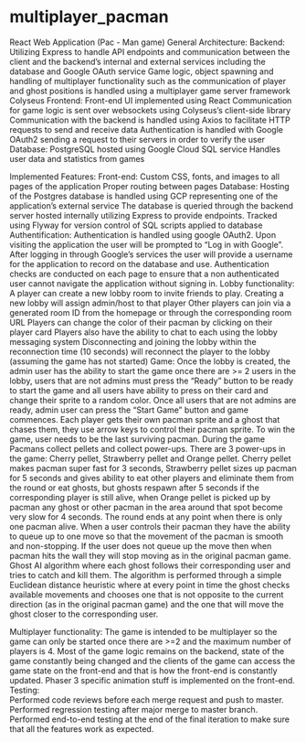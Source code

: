 # multiplayer_pacman
React Web Application (Pac - Man game)
General Architecture:
  Backend:
    Utilizing Express to handle API endpoints and communication between the client and the backend’s internal and external services including the database and Google OAuth service
    Game logic, object spawning and handling of multiplayer functionality such as the communication of player and ghost positions is handled using a multiplayer game server framework Colyseus
  Frontend:
    Front-end UI implemented using React
    Communication for game logic is sent over websockets using Colyseus’s client-side library
    Communication with the backend is handled using Axios to facilitate HTTP requests to send and receive data
    Authentication is handled with Google OAuth2 sending a request to their servers in order to verify the user
  Database:
    PostgreSQL hosted using Google Cloud SQL service
    Handles user data and statistics from games
    
Implemented Features:
  Front-end:
    Custom CSS, fonts, and images to all pages of the application
    Proper routing between pages
  Database:
    Hosting of the Postgres database is handled using GCP representing one of the application’s external service 
    The database is queried through the backend server hosted internally utilizing Express to provide endpoints. 
    Tracked using Flyway for version control of SQL scripts applied to database
  Authentification:
    Authentication is handled using google OAuth2. Upon visiting the application the user will be prompted to “Log in with Google”. After logging in through Google’s services the user will provide a username for the application to record on the database and use. 
    Authentication checks are conducted on each page to ensure that a non authenticated user cannot navigate the application without signing in.
  Lobby functionality:
    A player can create a new lobby room to invite friends to play. Creating a new lobby will assign admin/host to that player
    Other players can join via a generated room ID from the homepage or through the corresponding room URL
    Players can change the color of their pacman by clicking on their player card
    Players also have the ability to chat to each using the lobby messaging system
    Disconnecting and joining the lobby within the reconnection time (10 seconds) will reconnect the player to the lobby (assuming the game has not started)
  Game:
    Once the lobby is created, the admin user has the ability to start the game once there are >= 2 users in the lobby, users that are not admins must press the “Ready” button to be ready to start the game and all users have ability to press on their card and change their sprite to a random color. Once all users that are not admins are ready, admin user can press the “Start Game” button and game commences. Each player gets their own pacman sprite and a ghost that chases them, they use arrow keys to control their pacman sprite. To win the game, user needs to be the last surviving pacman. During the game Pacmans collect pellets and collect power-ups. There are 3 power-ups in the game: Cherry pellet, Strawberry pellet and Orange pellet. Cherry pellet makes pacman super fast for 3 seconds, Strawberry pellet sizes up pacman for 5 seconds and gives ability to eat other players and eliminate them from the round or eat ghosts, but ghosts respawn after 5 seconds if the corresponding player is still alive, when Orange pellet is picked up by pacman any ghost or other pacman in the area around that spot become very slow for 4 seconds. The round ends at any point when there is only one pacman alive.
    When a user controls their pacman they have the ability to queue up to one move so that the movement of the pacman is smooth and non-stopping. If the user does not queue up the move then when pacman hits the wall they will stop moving as in the original pacman game.
    Ghost AI algorithm where each ghost follows their corresponding user and tries to catch and kill them. The algorithm is performed through a simple Euclidean distance heuristic where at every point in time the ghost checks available movements and chooses one that is not opposite to the current direction (as in the original pacman game) and the one that will move the ghost closer to the corresponding user. 

  Multiplayer functionality:
    The game is intended to be multiplayer so the game can only be started once there are >=2 and the maximum number of players is 4.
    Most of the game logic remains on the backend, state of the game constantly being changed and the clients of the game can access the game state on the front-end and that is how the front-end is constantly updated. Phaser 3 specific animation stuff is implemented on the front-end.
  Testing:	
    Performed code reviews before each merge request and push to master.
    Performed regression testing after major merge to master branch.
    Performed end-to-end testing at the end of the final iteration to make sure that all the features work as expected.
